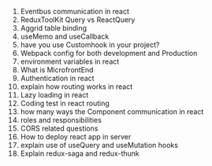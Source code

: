 1. Eventbus communication in react
2. ReduxToolKit Query vs ReactQuery
3. Aggrid table binding
4. useMemo and useCallback
5. have you use Customhook in your project?
6. Webpack config for both development and Production
7. environment variables in react
8. What is MicrofrontEnd
9. Authentication in react
10. explain how routing works in react
11. Lazy loading in react
12. Coding test in react routing
13. how many ways the Component communication in react
14. roles and responsibilities
15. CORS related questions
16. How to deploy react app in server
17. explain use of useQuery and useMutation hooks
18. Explain redux-saga and redux-thunk